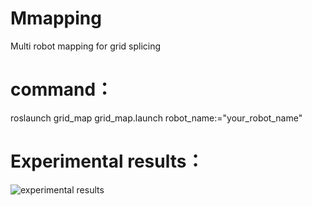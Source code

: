 # Mmapping
Multi robot mapping for grid splicing
# command：
roslaunch grid_map grid_map.launch robot_name:="your_robot_name"
# Experimental results：
![experimental results](https://github.com/Joosoo1/Mmapping/blob/main/%E6%A0%85%E6%A0%BC%E5%9C%B0%E5%9B%BE%E6%8B%BC%E6%8E%A5.gif)

